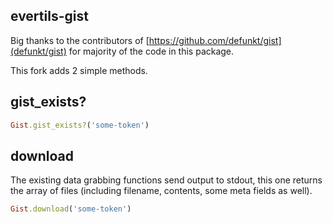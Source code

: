 ## evertils-gist

Big thanks to the contributors of [https://github.com/defunkt/gist](defunkt/gist) for majority of the code in this package.

This fork adds 2 simple methods.

## gist_exists?

```ruby
Gist.gist_exists?('some-token')
```

## download

The existing data grabbing functions send output to stdout, this one returns the array of files (including filename, contents, some meta fields as well).

```ruby
Gist.download('some-token')
```